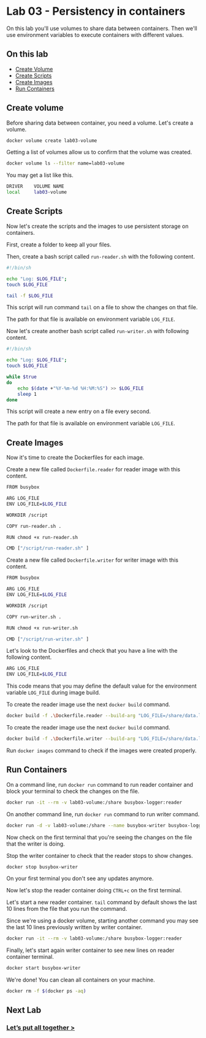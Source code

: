 # Lab 03 - Persistency in containers

On this lab you'll use volumes to share data between containers.
Then we'll use environment variables to execute containers with different values.

## On this lab

- [Create Volume](README.md#create-volume)
- [Create Scripts](README.md#create-scripts)
- [Create Images](README.md#create-images)
- [Run Containers](README.md#run-containers)

## Create volume

Before sharing data between container, you need a volume. Let's create a volume.

```bash
docker volume create lab03-volume
```

Getting a list of volumes allow us to confirm that the volume was created.

```bash
docker volume ls --filter name=lab03-volume
```

You may get a list like this.

```bash
DRIVER    VOLUME NAME
local     lab03-volume
```

## Create Scripts

Now let's create the scripts and the images to use persistent storage on containers.

First, create a folder to keep all your files.

Then, create a bash script called `run-reader.sh` with the following content.

```bash
#!/bin/sh

echo "Log: $LOG_FILE";
touch $LOG_FILE

tail -f $LOG_FILE
```

This script will run command `tail` on a file to show the changes on that file.

The path for that file is available on environment variable `LOG_FILE`.

Now let's create another bash script called `run-writer.sh` with following content.

```bash
#!/bin/sh

echo "Log: $LOG_FILE";
touch $LOG_FILE

while $true
do 
    echo $(date +"%Y-%m-%d %H:%M:%S") >> $LOG_FILE
    sleep 1
done
```

This script will create a new entry on a file every second.

The path for that file is available on environment variable `LOG_FILE`.

## Create Images

Now it's time to create the Dockerfiles for each image.

Create a new file called `Dockerfile.reader` for reader image with this content.

```bash
FROM busybox

ARG LOG_FILE
ENV LOG_FILE=$LOG_FILE

WORKDIR /script

COPY run-reader.sh .

RUN chmod +x run-reader.sh

CMD ["/script/run-reader.sh" ]
```

Create a new file called `Dockerfile.writer` for writer image with this content.

```bash
FROM busybox

ARG LOG_FILE
ENV LOG_FILE=$LOG_FILE

WORKDIR /script

COPY run-writer.sh .

RUN chmod +x run-writer.sh

CMD ["/script/run-writer.sh" ]
```

Let's look to the Dockerfiles and check that you have a line with the following content.

```bash
ARG LOG_FILE
ENV LOG_FILE=$LOG_FILE
```

This code means that you may define the default value for the environment variable `LOG_FILE` during image build.

To create the reader image use the next `docker build` command.

```bash
docker build -f .\Dockerfile.reader --build-arg "LOG_FILE=/share/data.log" -t busybox-logger:reader .
```

To create the reader image use the next `docker build` command.

```bash
docker build -f .\Dockerfile.writer --build-arg "LOG_FILE=/share/data.log" -t busybox-logger:writer .
```

Run `docker images` command to check if the images were created properly.

## Run Containers

On a command line, run `docker run` command to run reader container and block your terminal to check the changes on the file.

```bash
docker run -it --rm -v lab03-volume:/share busybox-logger:reader
```

On another command line, run `docker run` command to run writer command.

```bash
docker run -d -v lab03-volume:/share --name busybox-writer busybox-logger:writer
```

Now check on the first terminal that you're seeing the changes on the file that the writer is doing.

Stop the writer container to check that the reader stops to show changes.

```bash
docker stop busybox-writer
```

On your first terminal you don't see any updates anymore.

Now let's stop the reader container doing `CTRL+c` on the first terminal.

Let's start a new reader container. `tail` command by default shows the last 10 lines from the file that you run the command.

Since we're using a docker volume, starting another command you may see the last 10 lines previously written by writer container.

```bash
docker run -it --rm -v lab03-volume:/share busybox-logger:reader
```

Finally, let's start again writer container to see new lines on reader container terminal.

```bash
docker start busybox-writer
```

We're done! You can clean all containers on your machine.

```bash
docker rm -f $(docker ps -aq)
```

## Next Lab

### [Let’s put all together >](lab04.md)
